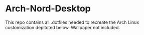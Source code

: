 # Arch-Nord-Desktop

This repo contains all .dotfiles needed to recreate the Arch Linux customization depitcted below. Wallpaper not included.
